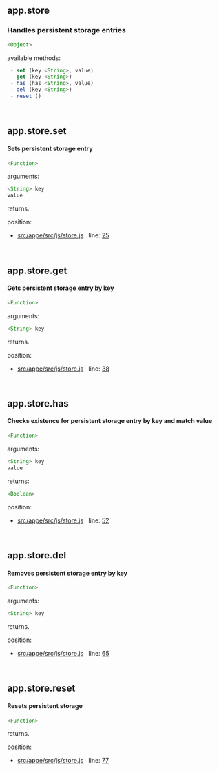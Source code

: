 

## app.store


### Handles persistent storage entries


```js
<Object>
```

available methods:
```js
 - set (key <String>, value)
 - get (key <String>)
 - has (has <String>, value)
 - del (key <String>)
 - reset ()
```



 


## app.store.set


#### Sets persistent storage entry


```js
<Function>
```

arguments: 
```js
<String> key
value
```

returns.

position: 
- [src/appe/src/js/store.js](https://github.com/loltgt/appe/blob/master/src/appe/src/js/store.js)   line: [25](https://github.com/loltgt/appe/blob/master/src/appe/src/js/store.js#L25)


 


## app.store.get


#### Gets persistent storage entry by key


```js
<Function>
```

arguments: 
```js
<String> key
```

returns.

position: 
- [src/appe/src/js/store.js](https://github.com/loltgt/appe/blob/master/src/appe/src/js/store.js)   line: [38](https://github.com/loltgt/appe/blob/master/src/appe/src/js/store.js#L38)


 


## app.store.has


#### Checks existence for persistent storage entry by key and match value


```js
<Function>
```

arguments: 
```js
<String> key
value
```

returns: 
```js
<Boolean>
```

position: 
- [src/appe/src/js/store.js](https://github.com/loltgt/appe/blob/master/src/appe/src/js/store.js)   line: [52](https://github.com/loltgt/appe/blob/master/src/appe/src/js/store.js#L52)


 


## app.store.del


#### Removes persistent storage entry by key


```js
<Function>
```

arguments: 
```js
<String> key
```

returns.

position: 
- [src/appe/src/js/store.js](https://github.com/loltgt/appe/blob/master/src/appe/src/js/store.js)   line: [65](https://github.com/loltgt/appe/blob/master/src/appe/src/js/store.js#L65)


 


## app.store.reset


#### Resets persistent storage


```js
<Function>
```

returns.

position: 
- [src/appe/src/js/store.js](https://github.com/loltgt/appe/blob/master/src/appe/src/js/store.js)   line: [77](https://github.com/loltgt/appe/blob/master/src/appe/src/js/store.js#L77)


 



